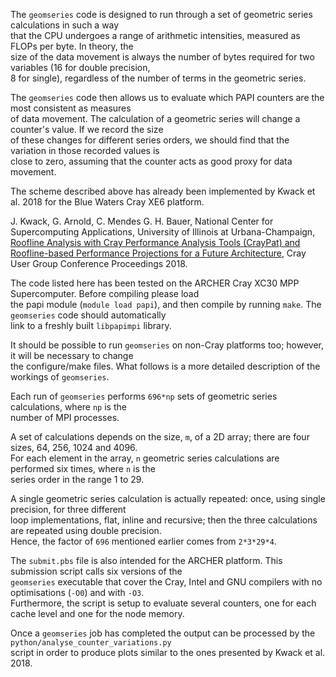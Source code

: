 The `geomseries` code is designed to run through a set of geometric series calculations in such a way<br>
that the CPU undergoes a range of arithmetic intensities, measured as FLOPs per byte. In theory, the<br>
size of the data movement is always the number of bytes required for two variables (16 for double precision,<br>
8 for single), regardless of the number of terms in the geometric series.

The `geomseries` code then allows us to evaluate which PAPI counters are the most consistent as measures<br>
of data movement. The calculation of a geometric series will change a counter's value. If we record the size<br>
of these changes for different series orders, we should find that the variation in those recorded values is<br>
close to zero, assuming that the counter acts as good proxy for data movement.

The scheme described above has already been implemented by Kwack et al. 2018 for the Blue Waters Cray XE6 platform.

J. Kwack, G. Arnold, C. Mendes G. H. Bauer, National Center for Supercomputing Applications, University of Illinois at Urbana-Champaign, [Roofline Analysis with Cray Performance Analysis Tools (CrayPat) and Roofline-based Performance Projections for a Future Architecture](https://bluewaters.ncsa.illinois.edu/liferay-content/document-library/content/BWsymposium_2018_CrayPAT_based_Roofline_Analysis_v02.pdf), Cray User Group Conference Proceedings 2018.

The code listed here has been tested on the ARCHER Cray XC30 MPP Supercomputer. Before compiling please load<br>
the papi module (`module load papi`), and then compile by running `make`. The `geomseries` code should automatically<br>
link to a freshly built `libpapimpi` library.

It should be possible to run `geomseries` on non-Cray platforms too; however, it will be necessary to change<br>
the configure/make files. What follows is a more detailed description of the workings of `geomseries`.

Each run of `geomseries` performs `696*np` sets of geometric series calculations, where `np` is the<br>
number of MPI processes.

A set of calculations depends on the size, `m`, of a 2D array; there are four sizes, 64, 256, 1024 and 4096.<br>
For each element in the array, `n` geometric series calculations are performed six times, where `n` is the<br>
series order in the range 1 to 29. 

A single geometric series calculation is actually repeated: once, using single precision, for three different<br>
loop implementations, flat, inline and recursive; then the three calculations are repeated using double precision.<br>
Hence, the factor of `696` mentioned earlier comes from `2*3*29*4`.

The `submit.pbs` file is also intended for the ARCHER platform. This submission script calls six versions of the<br> `geomseries` executable that cover the Cray, Intel and GNU compilers with no optimisations (`-O0`) and with `-O3`.<br>
Furthermore, the script is setup to evaluate several counters, one for each cache level and one for the node memory.

Once a `geomseries` job has completed the output can be processed by the `python/analyse_counter_variations.py`<br>
script in order to produce plots similar to the ones presented by Kwack et al. 2018.
